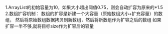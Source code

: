 1.ArrayList的初始容量为10，如果大小超出阈值0.75，则会自动扩容为原来的*1.5
2.数组扩容机制：
    数组的扩容是新建一个大容量（原始数组大小+扩充容量）的数组，
    然后将原始数组数据拷贝到新数组，然后将新数组作为扩容之后的数组
    如果扩容一半不够,就将目标size作为扩容后的容量